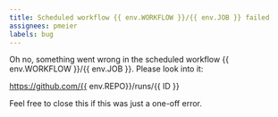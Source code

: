 ```yaml
---
title: Scheduled workflow {{ env.WORKFLOW }}/{{ env.JOB }} failed
assignees: pmeier
labels: bug
---
```


Oh no, something went wrong in the scheduled workflow {{ env.WORKFLOW }}/{{ env.JOB }}. 
Please look into it:

https://github.com/{{ env.REPO}}/runs/{{ ID }}

Feel free to close this if this was just a one-off error.

